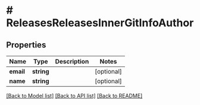 # # ReleasesReleasesInnerGitInfoAuthor

## Properties

Name | Type | Description | Notes
------------ | ------------- | ------------- | -------------
**email** | **string** |  | [optional]
**name** | **string** |  | [optional]

[[Back to Model list]](../../README.md#models) [[Back to API list]](../../README.md#endpoints) [[Back to README]](../../README.md)
